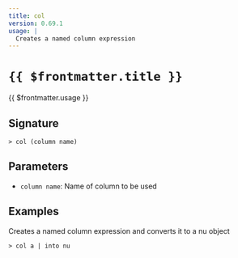 ```yaml
---
title: col
version: 0.69.1
usage: |
  Creates a named column expression
---
```


# <code>{{ $frontmatter.title }}</code>

<div style='white-space: pre-wrap;'>{{ $frontmatter.usage }}</div>

## Signature

```> col (column name)```

## Parameters

 -  `column name`: Name of column to be used

## Examples

Creates a named column expression and converts it to a nu object
```shell
> col a | into nu
```
